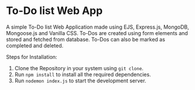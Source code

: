 # To-Do list Web App

A simple To-Do list Web Application made using EJS, Express.js, MongoDB, Mongoose.js and Vanilla CSS. To-Dos are created using form elements and stored and fetched from database. To-Dos can also be marked as completed and deleted.

Steps for Installation:
1. Clone the Repository in your system using `git clone`.
2. Run `npm install` to install all the required dependencies.
3. Run `nodemon index.js` to start the development server.
